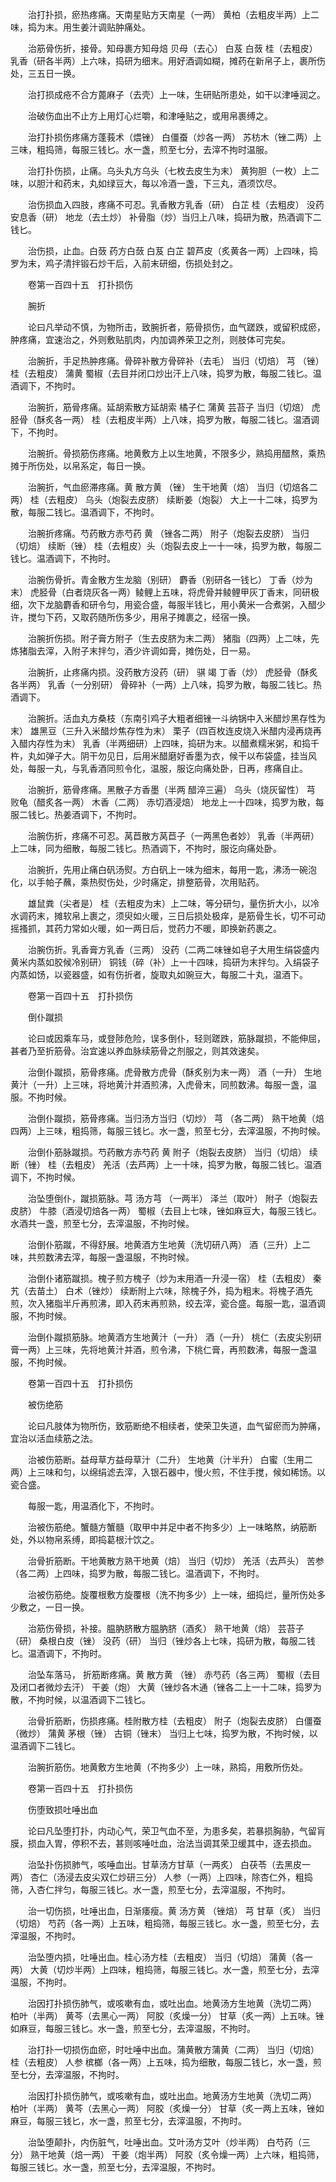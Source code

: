 <!-- { "loadSidebar": true } -->
　　治打扑损，瘀热疼痛。天南星贴方天南星（一两） 黄柏（去粗皮半两）上二味，捣为末。用生姜汁调贴肿痛处。

　　治筋骨伤折，接骨。知母裹方知母焙 贝母（去心） 白芨 白蔹 桂（去粗皮） 乳香（研各半两）上六味，捣研为细末。用好酒调如糊，摊药在新帛子上，裹所伤处，三五日一换。

　　治打损成疮不合方蓖麻子（去壳）上一味，生研贴所患处，如干以津唾润之。

　　治破伤血出不止方上用灯心烂嚼，和津唾贴之，或用帛裹缚之。

　　治打扑损伤疼痛方蓬莪术（煨锉） 白僵蚕（炒各一两） 苏枋木（锉二两）上三味，粗捣筛，每服三钱匕。水一盏，煎至七分，去滓不拘时温服。

　　治打扑伤损，止痛。乌头丸方乌头（七枚去皮生为末） 黄狗胆（一枚）上二味，以胆汁和药末，丸如绿豆大，每以冷酒一盏，下三丸，酒须饮尽。

　　治伤损血入四肢，疼痛不可忍。乳香散方乳香（研） 白芷 桂（去粗皮） 没药 安息香（研） 地龙（去土炒） 补骨脂（炒）当归上八味，捣研为散，热酒调下二钱匕。

　　治伤损，止血。白蔹 药方白蔹 白芨 白芷 碧芦皮（炙黄各一两）上四味，捣罗为末，鸡子清拌锻石炒干后，入前末研细，伤损处封之。

　　卷第一百四十五　打扑损伤

　　腕折

　　论曰凡举动不慎，为物所击，致腕折者，筋骨损伤，血气蹉跌，或留积成瘀， 肿疼痛，宜速治之，外则敷贴肌肉，内加调养荣卫之剂，则肢体可完矣。

　　治腕折，手足热肿疼痛。骨碎补散方骨碎补（去毛） 当归（切焙） 芎 （锉） 桂（去粗皮） 蒲黄 蜀椒（去目并闭口炒出汗上八味，捣罗为散，每服二钱匕。温酒调下，不拘时。

　　治腕折，筋骨疼痛。延胡索散方延胡索 橘子仁 蒲黄 芸苔子 当归（切焙） 虎胫骨（酥炙各一两） 桂（去粗皮半两）上八味，捣罗为散，每服二钱匕。温酒调下，不拘时。

　　治腕折。骨损筋伤疼痛。地黄敷方上以生地黄，不限多少，熟捣用醋熬，乘热摊于所伤处，以帛系定，每日一换。

　　治腕折，气血瘀滞疼痛。黄 散方黄 （锉） 生干地黄（焙） 当归（切焙各二两） 桂（去粗皮） 乌头（炮裂去皮脐） 续断姜（炮裂） 大上一十二味，捣罗为散，每服二钱匕。温酒调下，不拘时。

　　治腕折疼痛。芍药散方赤芍药 黄 （锉各二两） 附子（炮裂去皮脐） 当归（切焙） 续断（锉） 桂（去粗皮）头（炮裂去皮上一十一味，捣罗为散，每服二钱匕。温酒调下，不拘时。

　　治腕伤骨折。青金散方生龙脑（别研） 麝香（别研各一钱匕） 丁香（炒为末） 虎胫骨（白者烧灰各一两）鲮鲤上五味，将虎骨并鲮鲤甲灰丁香末，同研极细，次下龙脑麝香和研令匀，用瓷合盛，每服半钱匕，用小黄米一合煮粥，入醋少许，搅匀下药，又取药随所伤多少，用帛子摊裹之，经宿一换。

　　治腕折伤损。附子膏方附子（生去皮脐为末二两） 猪脂（四两）上二味，先炼猪脂去滓，入附子末拌匀，酒少许调如膏，摊伤处，日一易。

　　治腕折，止疼痛内损。没药散方没药（研） 骐 竭 丁香（炒） 虎胫骨（酥炙各半两） 乳香（一分别研） 骨碎补（一两）上八味，捣罗为散，每服二钱匕。热酒调下。

　　治腕折。活血丸方桑枝（东南引鸡子大粗者细锉一斗纳锅中入米醋炒黑存性为末） 雄黑豆（三升入米醋炒焦存性为末） 栗子（四百枚连皮烧入米醋内浸再烧再入醋内存性为末） 乳香（半两细研）上四味，捣研为末。以醋煮糯米粥，和捣千杵，丸如弹子大。阴干勿见日，后用米醋磨好香墨为衣，候干以布袋盛，挂当风处，每服一丸，与乳香酒同煎令化，温服，服讫向痛处卧，日再，疼痛自止。

　　治腕折，筋骨疼痛。黑散子方香墨（半两 醋淬三遍） 乌头（烧灰留性） 芎 败龟（醋炙各一两） 木香（二两） 赤切酒浸焙） 地龙上一十四味，捣罗为散，每服二钱匕。热姜酒调下，不拘时。

　　治腕伤折，疼痛不可忍。莴苣散方莴苣子（一两黑色者妙） 乳香（半两研）上二味，同为细散，每服二钱匕。热酒调下，不拘时，服讫向痛处卧。

　　治腕折，先用止痛白矾汤熨。方白矾上一味为细末，每用一匙，沸汤一碗泡化，以手帕子蘸，乘热熨伤处，少时痛定，排整筋骨，次用贴药。

　　雄鼠粪（尖者是） 桂（去粗皮为末）上二味，等分研匀，量伤折大小，以冷水调药末，摊软帛上裹之，须臾如火暖，三日后损处极痒，是筋骨生长，切不可动摇搔抓，其药力常如火暖，如一两日后，觉药力不暖，即换新药裹之。

　　治腕伤折。乳香膏方乳香（三两） 没药（二两二味锉如皂子大用生绢袋盛内黄米内蒸如胶候冷别研） 铜钱（碎（补）上一十四味，捣研为末拌匀。入绢袋子内蒸如饧，以瓷器盛，如有伤折者，旋取丸如豌豆大，每服二十丸，温酒下。

　　卷第一百四十五　打扑损伤

　　倒仆蹴损

　　论曰或因乘车马，或登陟危险，误多倒仆，轻则蹉跌，筋脉蹴损，不能伸屈，甚者乃至折筋骨。治宜速以养血脉续筋骨之剂服之，则其效速矣。

　　治倒仆蹴损，筋骨疼痛。虎骨散方虎骨（酥炙别为末一两） 酒（一升） 生地黄汁（一升）上三味，将地黄汁并酒煎沸，入虎骨末，同煎数沸。每服一盏，温服。不拘时候。

　　治倒仆蹴损，筋骨疼痛。当归汤方当归（切炒） 芎 （各二两） 熟干地黄（焙四两）上三味，粗捣筛，每服三钱匕。水一盏，煎至七分，去滓温服，不拘时候。

　　治倒仆筋脉蹴损。芍药散方赤芍药 黄 附子（炮裂去皮脐） 当归（切焙） 续断（锉） 桂（去粗皮） 羌活（去芦两）上一十味，捣罗为散，每服二钱匕。温酒调下，不拘时候。

　　治坠堕倒仆，蹴损筋脉。芎 汤方芎 （一两半） 泽兰（取叶） 附子（炮裂去皮脐） 牛膝（酒浸切焙各一两） 蜀椒（去目上七味，锉如麻豆大，每服三钱匕。水酒共一盏，煎至七分，去滓温服，不拘时候。

　　治倒仆筋蹴，不得舒展。地黄酒方生地黄（洗切研八两） 酒（三升）上二味，共煎数沸去滓，每服一盏温服，不拘时候。

　　治倒仆诸筋蹴损。槐子煎方槐子（炒为末用酒一升浸一宿） 桂（去粗皮） 秦艽（去苗土） 白术（锉炒） 续断附上六味，除槐子外，捣为粗末。将槐子酒先煎，次入猪脂半斤再煎沸，即入药末再煎熟，绞去滓，瓷合盛。每服一匙，温酒调服，不拘时候。

　　治倒仆蹴损筋脉。地黄酒方生地黄汁（一升） 酒（一升） 桃仁（去皮尖别研膏一两）上三味，先将地黄汁并酒，煎令沸，下桃仁膏，再煎数沸，每服一盏温服，不拘时候。

　　卷第一百四十五　打扑损伤

　　被伤绝筋

　　论曰凡肢体为物所伤，致筋断绝不相续者，使荣卫失道，血气留瘀而为肿痛，宜治以活血续筋之法。

　　治被伤筋断。益母草方益母草汁（二升） 生地黄（汁半升） 白蜜（生用二两）上三味和匀，以绵绢滤去滓，入银石器中，慢火煎，不住手搅，候如稀饧。以瓷合盛。

　　每服一匙，用温酒化下，不拘时。

　　治被伤筋绝。蟹髓方蟹髓（取甲中并足中者不拘多少）上一味略熬，纳筋断处，外以物帛系缚，即捣葛根汁饮之。

　　治骨折筋断。干地黄散方熟干地黄（焙） 当归（切炒） 羌活（去芦头） 苦参（各二两）上四味，捣罗为散，每服二钱匕。温酒调下，不拘时。

　　治被伤筋绝。旋覆根敷方旋覆根（洗不拘多少）上一味，细捣烂，量所伤处多少敷之，一日一换。

　　治筋伤骨损，补接。腽肭脐散方腽肭脐（酒炙） 熟干地黄（焙） 芸苔子（研） 桑根白皮（锉） 没药（研） 当归（锉炒各上七味，捣研为散，每服二钱匕。温酒调下，不拘时。

　　治坠车落马， 折筋断疼痛。黄 散方黄 （锉） 赤芍药（各三两） 蜀椒（去目及闭口者微炒去汗） 干姜（炮） 大黄（锉炒各木通（锉各二上一十二味，捣罗为散，不拘时候，以温酒调下二钱匕。

　　治骨折筋断，伤损疼痛。桂附散方桂（去粗皮） 附子（炮裂去皮脐） 白僵蚕（微炒） 蒲黄 茅根（锉） 古铜（锉末） 当归上七味，捣罗为散，不拘时候，以温酒调下二钱匕。

　　治腕折筋伤。地黄敷方生地黄（不拘多少）上一味，熟捣，用敷所伤处。

　　卷第一百四十五　打扑损伤

　　伤堕致损吐唾出血

　　论曰凡坠堕打扑，内动心气，荣卫气血不至，为患多矣，若暴损胸胁，气留肓膜，损血入胃，停积不去，甚则咳唾吐血，治法当调其荣卫缓其中，逐去损血。

　　治坠扑伤损肺气，咳唾血出。甘草汤方甘草（一两炙） 白茯苓（去黑皮一两） 杏仁（汤浸去皮尖双仁炒研三分） 人参（一两）上四味，除杏仁外，粗捣筛，入杏仁拌匀，每服三钱匕。水一盏，煎至七分，去滓温服，不拘时。

　　治一切伤损，吐唾出血，日渐痿瘦。黄 汤方黄 （锉焙） 芎 甘草（炙） 当归（切焙） 芍药（各一两）上五味，粗捣筛，每服三钱匕。水一盏，煎至七分，去滓温服，不拘时。

　　治坠堕内损，吐唾出血。桂心汤方桂（去粗皮） 当归（切焙） 蒲黄（各一两） 大黄（切炒半两）上四味，粗捣筛，每服三钱匕。水一盏，煎至七分，去滓温服，不拘时。

　　治因打扑损伤肺气，或咳嗽有血，或吐出血。地黄汤方生地黄（洗切二两） 柏叶（半两） 黄芩（去黑心一两） 阿胶（炙燥一分） 甘草（炙一两）上五味。锉如麻豆，每服三钱匕。水一盏，煎至七分，去滓温服，不拘时。

　　治打扑一切损伤血瘀，时吐唾中出血。蒲黄散方蒲黄（二两） 当归（切焙） 桂（去粗皮） 人参 槟榔（各一两）上五味，捣为细散，每服二钱匕，水一盏，煎至七分，去滓温服，不拘时。

　　治因打扑损伤肺气，或咳嗽有血，或吐出血。地黄汤方生地黄（洗切二两） 柏叶（半两） 黄芩（去黑心一两） 阿胶（炙燥一分） 甘草（炙一两上五味，锉如麻豆，每服三钱匕，水一盏，煎至七分，去滓温服，不拘时。

　　治坠堕颠扑，内伤脏气，吐唾出血。艾叶汤方艾叶（炒半两） 白芍药（三分） 熟干地黄（焙一两） 干姜（炮半两） 阿胶（炙令燥一两）上六味，粗捣筛，每服三钱匕。水一盏，煎至七分，去滓温服，不拘时。

